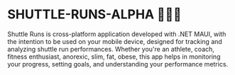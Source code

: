 # SHUTTLE-RUNS-ALPHA 🏃🏃‍♀️

Shuttle Runs is cross-platform application developed with .NET MAUI, with the intention to be used on your mobile device, designed for tracking and analyzing shuttle run performances. Whether you're an athlete, coach, fitness enthusiast, anorexic, slim, fat, obese, this app helps in monitoring your progress, setting goals, and understanding your performance metrics.

